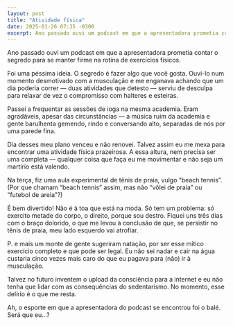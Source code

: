 ```yaml
---
layout: post
title: "Atividade física"
date: 2025-01-26 07:35 -0300
excerpt: Ano passado ouvi um podcast em que a apresentadora prometia contar o segredo para se manter firme na rotina de exercícios físicos. Foi uma péssima ideia. O segredo é fazer algo que você gosta. Ouvi-lo num momento…
---
```

Ano passado ouvi um podcast em que a apresentadora prometia contar o segredo para se manter firme na rotina de exercícios físicos.

Foi uma péssima ideia. O segredo é fazer algo que você gosta. Ouvi-lo num momento desmotivado com a musculação e me enganava achando que um dia poderia correr — duas atividades que detesto — serviu de desculpa para relaxar de vez o compromisso com halteres e esteiras.

Passei a frequentar as sessões de ioga na mesma academia. Eram agradáveis, apesar das circunstâncias — a música ruim da academia e gente barulhenta gemendo, rindo e conversando alto, separadas de nós por uma parede fina.

Dia desses meu plano venceu e não renovei. Talvez assim eu me mexa para encontrar uma atividade física prazeirosa. A essa altura, nem precisa ser uma completa — qualquer coisa que faça eu me movimentar e não seja um martírio está valendo.

Na terça, fiz uma aula experimental de tênis de praia, vulgo “beach tennis”. (Por que chamam “beach tennis” assim, mas não “vôlei de praia” ou “futebol de areia”?)

É bem divertido! Não é à toa que está na moda. Só tem um problema: só exercito metade do corpo, o direito, porque sou destro. Fiquei uns três dias com o braço dolorido, o que me levou à conclusão de que, se persistir no tênis de praia, meu lado esquerdo vai atrofiar.

P. e mais um monte de gente sugeriram natação, por ser esse mítico exercício completo e que pode ser legal. Eu não sei nadar e cair na água custaria cinco vezes mais caro do que eu pagava para (não) ir à musculação.

Talvez no futuro inventem o upload da consciência para a internet e eu não tenha que lidar com as consequências do sedentarismo. No momento, esse delírio é o que me resta.

Ah, o esporte em que a apresentadora do podcast se encontrou foi o balé. Será que eu…?